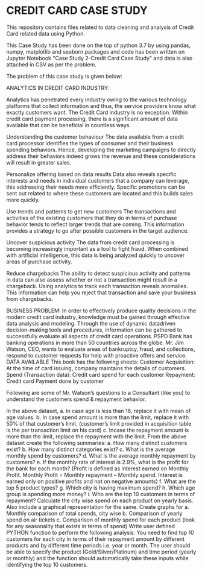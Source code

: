 # CREDIT CARD CASE STUDY 
This repository contains files related to data cleaning and analysis of Credit Card related data using Python.

This Case Study has been done on the top of python 3.7 by using pandas, numpy, matplotlib and seaborn packages and code has been written on Jupyter Notebook "Case Study 2-Credit Card Case Study" and data is also attached in CSV as per the problem.

The problem of this case study is given below:

ANALYTICS IN CREDIT CARD INDUSTRY:

Analytics has penetrated every industry owing to the various technology platforms that collect information and thus, the service providers know what exactly customers want. The Credit Card industry is no exception. Within credit card payment processing, there is a significant amount of data available that can be beneficial in countless ways.

Understanding the customer behaviour The data available from a credit card processor identifies the types of consumer and their business spending behaviors. Hence, developing the marketing campaigns to directly address their behaviors indeed grows the revenue and these considerations will result in greater sales.

Personalize offering based on data results Data also reveals specific interests and needs in individual customers that a company can leverage, this addressing their needs more efficiently. Specific promotions can be sent out related to where these customers are located and this builds sales more quickly.

Use trends and patterns to get new customers The transactions and activities of the existing customers that they do in terms of purchase behavior tends to reflect larger trends that are coming. This information provides a strategy to go after possible customers in the target audience.

Uncover suspicious activity The data from credit card processing is becoming increasingly important as a tool to fight fraud. When combined with artificial intelligence, this data is being analyzed quickly to uncover areas of purchase activity.

Reduce chargebacks The ability to detect suspicious activity and patterns in data can also assess whether or not a transaction might result in a chargeback. Using analytics to track each transaction reveals anomalies. This information can help you reject that transaction and save your business from chargebacks.

BUSINESS PROBLEM: In order to effectively produce quality decisions in the modern credit card industry, knowledge must be gained through effective data analysis and modeling. Through the use of dynamic datadriven decision-making tools and procedures, information can be gathered to successfully evaluate all aspects of credit card operations. PSPD Bank has banking operations in more than 50 countries across the globe. Mr. Jim Watson, CEO, wants to evaluate areas of bankruptcy, fraud, and collections, respond to customer requests for help with proactive offers and service. DATA AVAILABLE This book has the following sheets: Customer Acquisition: At the time of card issuing, company maintains the details of customers. Spend (Transaction data): Credit card spend for each customer Repayment: Credit card Payment done by customer

Following are some of Mr. Watson’s questions to a Consultant (like you) to understand the customers spend & repayment behavior.

In the above dataset, a. In case age is less than 18, replace it with mean of age values. b. In case spend amount is more than the limit, replace it with 50% of that customer’s limit. (customer’s limit provided in acquisition table is the per transaction limit on his card) c. Incase the repayment amount is more than the limit, replace the repayment with the limit.
From the above dataset create the following summaries:
a. How many distinct customers exist?
b. How many distinct categories exist?
c. What is the average monthly spend by customers?
d. What is the average monthly repayment by customers? e. If the monthly rate of interest is 2.9%, what is the profit for the bank for each month? (Profit is defined as interest earned on Monthly Profit. Monthly Profit = Monthly repayment – Monthly spend. Interest is earned only on positive profits and not on negative amounts) f. What are the top 5 product types?
g. Which city is having maximum spend?
h. Which age group is spending more money? i. Who are the top 10 customers in terms of repayment?
Calculate the city wise spend on each product on yearly basis. Also include a graphical representation for the same.
Create graphs for
a. Monthly comparison of total spends, city wise
b. Comparison of yearly spend on air tickets
c. Comparison of monthly spend for each product (look for any seasonality that exists in terms of spend)
Write user defined PYTHON function to perform the following analysis: You need to find top 10 customers for each city in terms of their repayment amount by different products and by different time periods i.e. year or month. The user should be able to specify the product (Gold/Silver/Platinum) and time period (yearly or monthly) and the function should automatically take these inputs while identifying the top 10 customers.
